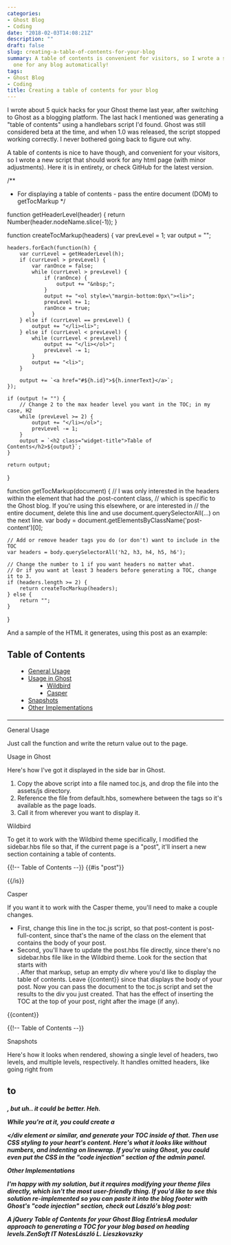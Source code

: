 ```yaml
---
categories:
- Ghost Blog
- Coding
date: "2018-02-03T14:08:21Z"
description: ""
draft: false
slug: creating-a-table-of-contents-for-your-blog
summary: A table of contents is convenient for visitors, so I wrote a script to generate
  one for any blog automatically!
tags:
- Ghost Blog
- Coding
title: Creating a table of contents for your blog
---
```



I wrote about 5 quick hacks for your Ghost theme last year, after switching to Ghost as a blogging platform. The last hack I mentioned was generating a "table of contents" using a handlebars script I'd found. Ghost was still considered beta at the time, and when 1.0 was released, the script stopped working correctly. I never bothered going back to figure out why.

A table of contents is nice to have though, and convenient for your visitors, so I wrote a new script that should work for any html page (with minor adjustments). Here it is in entirety, or check GitHub for the latest version.

/**
 * For displaying a table of contents - pass the entire document (DOM) to getTocMarkup
 */

function getHeaderLevel(header) {
    return Number(header.nodeName.slice(-1));
}

function createTocMarkup(headers) {
    var prevLevel = 1;
    var output = "";

    headers.forEach(function(h) {
        var currLevel = getHeaderLevel(h);
        if (currLevel > prevLevel) {
            var ranOnce = false;
            while (currLevel > prevLevel) {
                if (ranOnce) {
                    output += "&nbsp;";
                }
                output += "<ol style=\"margin-bottom:0px\"><li>";
                prevLevel += 1;
                ranOnce = true;
            }
        } else if (currLevel == prevLevel) {
            output += "</li><li>";
        } else if (currLevel < prevLevel) {
            while (currLevel < prevLevel) {
                output += "</li></ol>";
                prevLevel -= 1;
            }
            output += "<li>";
        }

        output += `<a href="#${h.id}">${h.innerText}</a>`;
    });

    if (output != "") {
        // Change 2 to the max header level you want in the TOC; in my case, H2
        while (prevLevel >= 2) {
            output += "</li></ol>";
            prevLevel -= 1;
        }
        output = `<h2 class="widget-title">Table of Contents</h2>${output}`;
    }

    return output;
}

function getTocMarkup(document) {
    // I was only interested in the headers within the element that had the .post-content class,
    // which is specific to the Ghost blog. If you're using this elsewhere, or are interested in
    // the entire document, delete this line and use document.querySelectorAll(...) on the next line.
    var body = document.getElementsByClassName('post-content')[0];
    
    // Add or remove header tags you do (or don't) want to include in the TOC
    var headers = body.querySelectorAll('h2, h3, h4, h5, h6');

    // Change the number to 1 if you want headers no matter what.
    // Or if you want at least 3 headers before generating a TOC, change it to 3.
    if (headers.length >= 2) {
        return createTocMarkup(headers);
    } else {
        return "";
    }
}

And a sample of the HTML it generates, using this post as an example:

<h2 class="title bordered uppercase">Table of Contents</h2>
<div style="margin-left:15px; margin-bottom:20px">
    <ol style="list-style-type:disc; margin-left:10px">
        <li><a href="#general-usage">General Usage</a></li>
        <li><a href="#usage-in-ghost">Usage in Ghost</a>
            <ol style="list-style-type:disc; margin-left:20px">
                <li><a href="#wildbird">Wildbird</a></li>
                <li><a href="#casper">Casper</a></li>
            </ol>
        </li>
        <li><a href="#snapshots">Snapshots</a></li>
        <li><a href="#other-implementations">Other Implementations</a></li>
    </ol>
</div>
<hr>


General Usage

Just call the function and write the return value out to the page.

<script type="text/javascript">
    document.write(getTocMarkup(document));
</script>



Usage in Ghost

Here's how I've got it displayed in the side bar in Ghost.

 1. Copy the above script into a file named toc.js, and drop the file into the assets/js directory.
 2. Reference the file from default.hbs, somewhere between the <head></head> tags so it's available as the page loads.
    <script type="text/javascript" src="{{asset "js/toc.js"}}"></script>
 3. Call it from wherever you want to display it.


Wildbird

To get it to work with the Wildbird theme specifically, I modified the sidebar.hbs file so that, if the current page is a "post", it'll insert a new section containing a table of contents.

{{!-- Table of Contents --}}
{{#is "post"}}
<section class="widget widget-text">
    <script type="text/javascript">
        document.write(getTocMarkup(document));
    </script>
</section><!-- .widget -->
{{/is}}


Casper

If you want it to work with the Casper theme, you'll need to make a couple changes.

 * First, change this line in the toc.js script, so that post-content is post-full-content, since that's the name of the class on the element that contains the body of your post.
 * Second, you'll have to update the post.hbs file directly, since there's no sidebar.hbs file like in the Wildbird theme. Look for the section that starts with <section class="post-full-content">. After that markup, setup an empty div where you'd like to display the table of contents. Leave {{content}} since that displays the body of your post. Now you can pass the document to the toc.js script and set the results to the div you just created. That has the effect of inserting the TOC at the top of your post, right after the image (if any).

<div id="toc"></div>

{{content}}

{{!-- Table of Contents --}}
<script type="text/javascript">
    var toc = document.getElementById('toc');
    toc.innerHTML = getTocMarkup(document);
</script>


Snapshots

Here's how it looks when rendered, showing a single level of headers, two levels, and multiple levels, respectively. It handles omitted headers, like going right from <H2> to <H5>, but uh.. it could be better. Heh.

While you're at it, you could create a <div id="toc"></div element or similar, and generate your TOC inside of that. Then use CSS styling to your heart's content. Here's what it looks like without numbers, and indenting on linewrap. If you're using Ghost, you could even put the CSS in the "code injection" section of the admin panel.


Other Implementations

I'm happy with my solution, but it requires modifying your theme files directly, which isn't the most user-friendly thing. If you'd like to see this solution re-implemented so you can paste it into the blog footer with Ghost's "code injection" section, check out László's blog post:

A jQuery Table of Contents for your Ghost Blog EntriesA modular approach to generating a TOC for your blog based on heading levels.ZenSoft IT NotesLászló L. Lieszkovszky
